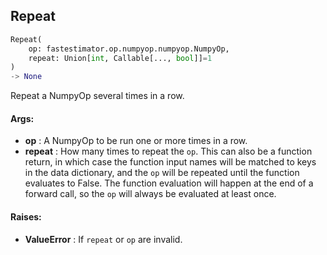## Repeat
```python
Repeat(
	op: fastestimator.op.numpyop.numpyop.NumpyOp,
	repeat: Union[int, Callable[..., bool]]=1
)
-> None
```
Repeat a NumpyOp several times in a row.


#### Args:

* **op** :  A NumpyOp to be run one or more times in a row.
* **repeat** :  How many times to repeat the `op`. This can also be a function return, in which case the function input        names will be matched to keys in the data dictionary, and the `op` will be repeated until the function        evaluates to False. The function evaluation will happen at the end of a forward call, so the `op` will        always be evaluated at least once.

#### Raises:

* **ValueError** :  If `repeat` or `op` are invalid.